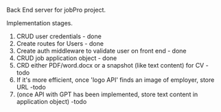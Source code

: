 Back End server for jobPro project.

Implementation stages.

1) CRUD user credentials - done
2) Create routes for Users - done
3) Create auth middleware to validate user on front end - done
4) CRUD job application object - done 
5) CRD either PDF/word.docx or a snapshot (like text content) for CV - todo
6) If it's more efficient, once 'logo API' finds an image of employer, store URL -todo
7) (once API with GPT has been implemented, store text content in application object) -todo
